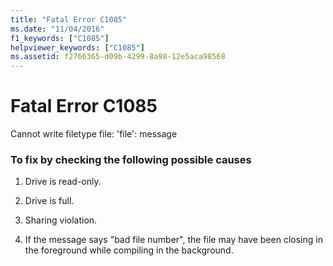 ```yaml
---
title: "Fatal Error C1085"
ms.date: "11/04/2016"
f1_keywords: ["C1085"]
helpviewer_keywords: ["C1085"]
ms.assetid: f2766365-d09b-4299-8a98-12e5aca98568
---
```

# Fatal Error C1085

Cannot write filetype file: 'file': message

### To fix by checking the following possible causes

1. Drive is read-only.

1. Drive is full.

1. Sharing violation.

1. If the message says "bad file number", the file may have been closing in the foreground while compiling in the background.
